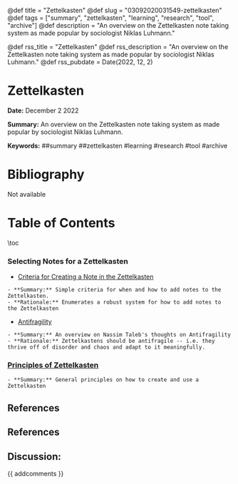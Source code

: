 @def title = "Zettelkasten"
@def slug = "03092020031549-zettelkasten"
@def tags = ["summary", "zettelkasten", "learning", "research", "tool", "archive"]
@def description = "An overview on the Zettelkasten note taking system as made popular by sociologist Niklas Luhmann."

@def rss_title = "Zettelkasten"
@def rss_description = "An overview on the Zettelkasten note taking system as made popular by sociologist Niklas Luhmann."
@def rss_pubdate = Date(2022, 12, 2)


Zettelkasten
=========

**Date:** December 2 2022

**Summary:** An overview on the Zettelkasten note taking system as made popular by sociologist Niklas Luhmann.

**Keywords:** ##summary ##zettelkasten #learning #research #tool #archive

Bibliography
==========

Not available

Table of Contents
=========

\toc

### Selecting Notes for a Zettelkasten

  * [Criteria for Creating a Note in the Zettelkasten](/03302020005409-note-criteria.md)

```
- **Summary:** Simple criteria for when and how to add notes to the Zettelkasten.
- **Rationale:** Enumerates a robust system for how to add notes to the Zettelkasten
```

  * [Antifragility](/03172020033742-antifragility)

```
- **Summary:** An overview on Nassim Taleb's thoughts on Antifragility
- **Rationale:** Zettelkastens should be antifragile -- i.e. they thrive off of disorder and chaos and adapt to it meaningfully.
```

### [Principles of Zettelkasten](/03092020031618-zettelkasten-principles.md)

```
- **Summary:** General principles on how to create and use a Zettelkasten
```

## References

## References
## Discussion: 

{{ addcomments }}

